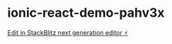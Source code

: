 # ionic-react-demo-pahv3x

[Edit in StackBlitz next generation editor ⚡️](https://stackblitz.com/~/github.com/nipkai/ionic-react-demo-pahv3x)